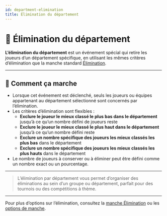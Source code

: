 ```yaml
---
id: department-elimination
title: Élimination du département
---
```


# 🏢 Élimination du département

**L’élimination du département** est un événement spécial qui retire les joueurs d’un département spécifique, en utilisant les mêmes critères d’élimination que la manche standard [Élimination](050-elimination.md).

---

## 📝 Comment ça marche

- Lorsque cet événement est déclenché, seuls les joueurs ou équipes appartenant au département sélectionné sont concernés par l’élimination.
- Les critères d’élimination sont flexibles :
    - **Exclure le joueur le mieux classé le plus bas dans le département** jusqu’à ce qu’un nombre défini de joueurs reste
    - **Exclure le joueur le mieux classé le plus haut dans le département** jusqu’à ce qu’un nombre défini reste
    - **Exclure un nombre spécifique des joueurs les mieux classés les plus bas** dans le département
    - **Exclure un nombre spécifique des joueurs les mieux classés les plus hauts** dans le département
- Le nombre de joueurs à conserver ou à éliminer peut être défini comme un nombre exact ou un pourcentage.

---

> L’élimination par département vous permet d’organiser des éliminations au sein d’un groupe ou département, parfait pour des tournois ou des compétitions à thème.

---

Pour plus d’options sur l’élimination, consultez la [manche Élimination](050-elimination.md) ou les [options de manche](../editor/008-round-options.md).
